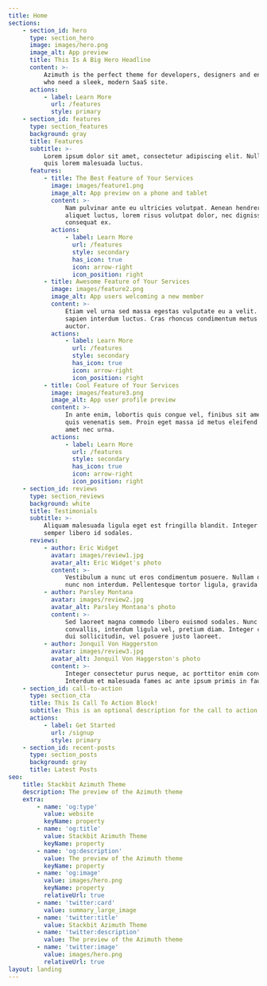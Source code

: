 ```yaml
---
title: Home
sections:
    - section_id: hero
      type: section_hero
      image: images/hero.png
      image_alt: App preview
      title: This Is A Big Hero Headline
      content: >-
          Azimuth is the perfect theme for developers, designers and entrepreneurs
          who need a sleek, modern SaaS site.
      actions:
          - label: Learn More
            url: /features
            style: primary
    - section_id: features
      type: section_features
      background: gray
      title: Features
      subtitle: >-
          Lorem ipsum dolor sit amet, consectetur adipiscing elit. Nullam a metus
          quis lorem malesuada luctus.
      features:
          - title: The Best Feature of Your Services
            image: images/feature1.png
            image_alt: App preview on a phone and tablet
            content: >-
                Nam pulvinar ante eu ultricies volutpat. Aenean hendrerit, eros sed
                aliquet luctus, lorem risus volutpat dolor, nec dignissim diam neque
                consequat ex.
            actions:
                - label: Learn More
                  url: /features
                  style: secondary
                  has_icon: true
                  icon: arrow-right
                  icon_position: right
          - title: Awesome Feature of Your Services
            image: images/feature2.png
            image_alt: App users welcoming a new member
            content: >-
                Etiam vel urna sed massa egestas vulputate eu a velit. Sed ut nisl nec
                sapien interdum luctus. Cras rhoncus condimentum metus sit amet
                auctor.
            actions:
                - label: Learn More
                  url: /features
                  style: secondary
                  has_icon: true
                  icon: arrow-right
                  icon_position: right
          - title: Cool Feature of Your Services
            image: images/feature3.png
            image_alt: App user profile preview
            content: >-
                In ante enim, lobortis quis congue vel, finibus sit amet mi. Aenean
                quis venenatis sem. Proin eget massa id metus eleifend maximus sit
                amet nec urna.
            actions:
                - label: Learn More
                  url: /features
                  style: secondary
                  has_icon: true
                  icon: arrow-right
                  icon_position: right
    - section_id: reviews
      type: section_reviews
      background: white
      title: Testimonials
      subtitle: >-
          Aliquam malesuada ligula eget est fringilla blandit. Integer finibus
          semper libero id sodales.
      reviews:
          - author: Eric Widget
            avatar: images/review1.jpg
            avatar_alt: Eric Widget's photo
            content: >-
                Vestibulum a nunc ut eros condimentum posuere. Nullam dapibus quis
                nunc non interdum. Pellentesque tortor ligula, gravida ac commodo eu.
          - author: Parsley Montana
            avatar: images/review2.jpg
            avatar_alt: Parsley Montana's photo
            content: >-
                Sed laoreet magna commodo libero euismod sodales. Nunc ac libero
                convallis, interdum ligula vel, pretium diam. Integer commodo sem at
                dui sollicitudin, vel posuere justo laoreet.
          - author: Jonquil Von Haggerston
            avatar: images/review3.jpg
            avatar_alt: Jonquil Von Haggerston's photo
            content: >-
                Integer consectetur purus neque, ac porttitor enim convallis vitae.
                Interdum et malesuada fames ac ante ipsum primis in faucibus.
    - section_id: call-to-action
      type: section_cta
      title: This Is Call To Action Block!
      subtitle: This is an optional description for the call to action block.
      actions:
          - label: Get Started
            url: /signup
            style: primary
    - section_id: recent-posts
      type: section_posts
      background: gray
      title: Latest Posts
seo:
    title: Stackbit Azimuth Theme
    description: The preview of the Azimuth theme
    extra:
        - name: 'og:type'
          value: website
          keyName: property
        - name: 'og:title'
          value: Stackbit Azimuth Theme
          keyName: property
        - name: 'og:description'
          value: The preview of the Azimuth theme
          keyName: property
        - name: 'og:image'
          value: images/hero.png
          keyName: property
          relativeUrl: true
        - name: 'twitter:card'
          value: summary_large_image
        - name: 'twitter:title'
          value: Stackbit Azimuth Theme
        - name: 'twitter:description'
          value: The preview of the Azimuth theme
        - name: 'twitter:image'
          value: images/hero.png
          relativeUrl: true
layout: landing
---
```

